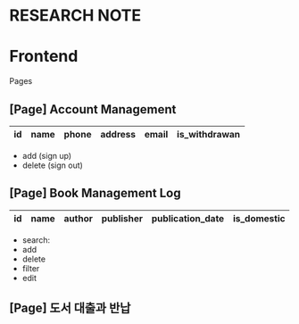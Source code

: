 # RESEARCH NOTE

# Frontend

Pages

## [Page] Account Management

|id|name|phone|address|email|is_withdrawan|
|---|---|---|---|---|---|

- add (sign up)
- delete (sign out)

## [Page] Book Management Log

|id|name|author|publisher|publication_date|is_domestic|
|---|---|---|---|---|---|

- search:
- add
- delete
- filter
- edit

## [Page] 도서 대출과 반납
